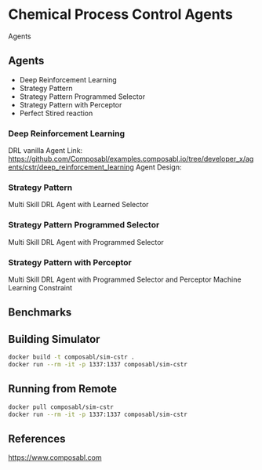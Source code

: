 # Chemical Process Control Agents

Agents

## Agents
* Deep Reinforcement Learning
* Strategy Pattern
* Strategy Pattern Programmed Selector
* Strategy Pattern with Perceptor
* Perfect Stired reaction

### Deep Reinforcement Learning
DRL vanilla Agent
Link: https://github.com/Composabl/examples.composabl.io/tree/developer_x/agents/cstr/deep_reinforcement_learning
Agent Design:

### Strategy Pattern
Multi Skill DRL Agent with Learned Selector

### Strategy Pattern Programmed Selector
Multi Skill DRL Agent with Programmed Selector

### Strategy Pattern with Perceptor
Multi Skill DRL Agent with Programmed Selector and Perceptor
Machine Learning Constraint

## Benchmarks

## Building Simulator

```bash
docker build -t composabl/sim-cstr .
docker run --rm -it -p 1337:1337 composabl/sim-cstr
```

## Running from Remote

```bash
docker pull composabl/sim-cstr
docker run --rm -it -p 1337:1337 composabl/sim-cstr
```

## References

https://www.composabl.com
